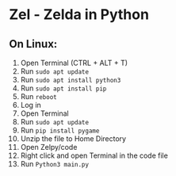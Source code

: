 # Zel - Zelda in Python

## On Linux:
1. Open Terminal (CTRL + ALT + T)
2. Run `sudo apt update` 
3. Run `sudo apt install python3`
4. Run `sudo apt install pip`
5. Run `reboot`
6. Log in
7. Open Terminal
8. Run `sudo apt update`
9. Run `pip install pygame`
10. Unzip the file to Home Directory
11. Open Zelpy/code
12. Right click and open Terminal in the code file
13. Run `Python3 main.py`

